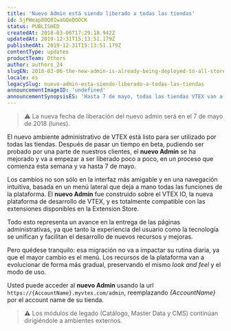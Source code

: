 ```yaml
---
title: 'Nuevo Admin está siendo liberado a todas las tiendas'
id: 5jPWeap8OQ8IwaGQeQOOCK
status: PUBLISHED
createdAt: 2018-03-06T17:29:18.942Z
updatedAt: 2019-12-31T15:13:51.179Z
publishedAt: 2019-12-31T15:13:51.179Z
contentType: updates
productTeam: Others
author: authors_24
slugEN: 2018-03-06-the-new-admin-is-already-being-deployed-to-all-stores
locale: es
legacySlug: nuevo-admin-esta-siendo-liberado-a-todas-las-tiendas
announcementImageID: 'undefined'
announcementSynopsisES: 'Hasta 7 de mayo, todas las tiendas VTEX van a operar con el nuevo Admin.'
---
```


> ⚠️ La nueva fecha de liberación del nuevo admin será en el 7 de mayo de 2018 (lunes).

El nuevo ambiente administrativo de VTEX está listo para ser utilizado por todas las tiendas. Después de pasar un tiempo en beta, pudiendo ser probado por una parte de nuestros clientes, el __nuevo Admin__ se ha mejorado y va a empezar a ser liberado poco a poco, en un proceso que comienza esta semana y va hasta 7 de mayo.

Los cambios no son sólo en la interfaz más amigable y en una navegación intuitiva, basada en un menú lateral que deja a mano todas las funciones de la plataforma. El __nuevo Admin__ fue construido sobre el VTEX IO, la nueva plataforma de desarrollo de VTEX, y es totalmente compatible con las extensiones disponibles en la Extension Store.

Todo esto representa un avance en la entrega de las páginas administrativas, ya que tanto la experiencia del usuario como la tecnología se unifican y facilitan el desarrollo de nuevos recursos y mejoras.

Pero quédese tranquilo: esa migración no va a impactar su rutina diaria, ya que el mayor cambio es el menú. Los recursos de la plataforma van a evolucionar de forma más gradual, preservando el mismo _look and feel_ y el modo de uso.

Usted puede acceder al __nuevo Admin__ usando la url `https://{AccountName}.myvtex.com/admin`, reemplazando _{AccountName}_ por el account name de su tienda.

> ⚠️ Los módulos de legado (Catálogo, Master Data y CMS) continúan dirigiéndole a ambientes externos.
